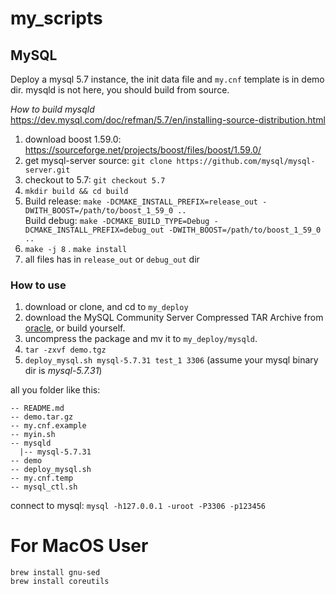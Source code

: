 # my_scripts

## MySQL

Deploy a mysql 5.7 instance, the init data file and `my.cnf` template is in demo dir.
mysqld is not here, you should build from source.

*How to build mysqld*  
https://dev.mysql.com/doc/refman/5.7/en/installing-source-distribution.html

1. download boost 1.59.0: https://sourceforge.net/projects/boost/files/boost/1.59.0/
1. get mysql-server source: `git clone https://github.com/mysql/mysql-server.git`
1. checkout to 5.7: `git checkout 5.7`
1. `mkdir build && cd build`
1. Build release: `make -DCMAKE_INSTALL_PREFIX=release_out -DWITH_BOOST=/path/to/boost_1_59_0 ..`  
   Build debug: `make -DCMAKE_BUILD_TYPE=Debug -DCMAKE_INSTALL_PREFIX=debug_out -DWITH_BOOST=/path/to/boost_1_59_0 ..`
1. `make -j 8`
. `make install`
1. all files has in `release_out` or `debug_out` dir

### How to use

1. download or clone, and cd to `my_deploy`
1. download the MySQL Community Server Compressed TAR Archive from [oracle](https://downloads.mysql.com/archives/community/), or build yourself.
1. uncompress the package and mv it to `my_deploy/mysqld`.
1. `tar -zxvf demo.tgz`
1. `deploy_mysql.sh mysql-5.7.31 test_1 3306` (assume your mysql binary dir is *mysql-5.7.31*)

all you folder like this:
```
-- README.md
-- demo.tar.gz
-- my.cnf.example
-- myin.sh
-- mysqld
  |-- mysql-5.7.31
-- demo
-- deploy_mysql.sh
-- my.cnf.temp
-- mysql_ctl.sh
```

connect to mysql: `mysql -h127.0.0.1 -uroot -P3306 -p123456`

# For MacOS User
```
brew install gnu-sed
brew install coreutils
```
